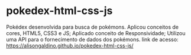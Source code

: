 # pokedex-html-css-js
Pokédex desenvolvida para busca de pokémons.  Aplicou conceitos de cores, HTML5, CSS3 e JS;  Aplicado conceito de Responsividade;  Utilizou uma API para o fornecimento de dados dos pokémons.
link de acesso: https://alisongaldino.github.io/pokedex-html-css-js/
